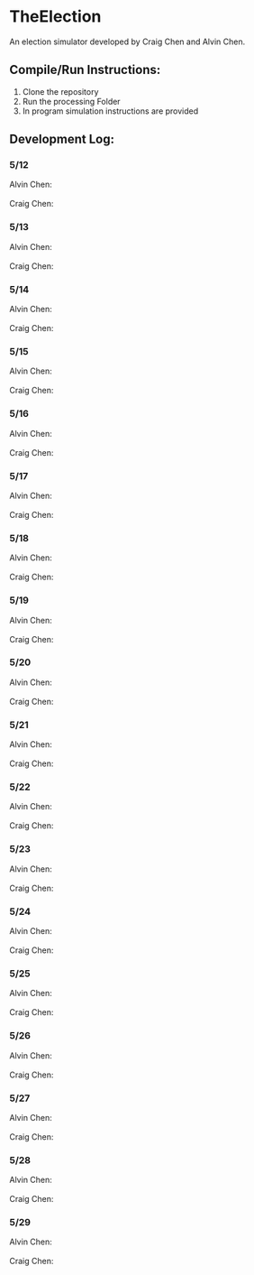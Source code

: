 # TheElection
An election simulator developed by Craig Chen and Alvin Chen.

## Compile/Run Instructions:
1. Clone the repository
2. Run the processing Folder
3. In program simulation instructions are provided

## Development Log:
### 5/12
Alvin Chen:<br/>
<br/>
Craig Chen:

### 5/13
Alvin Chen:<br/>
<br/>
Craig Chen:
### 5/14
Alvin Chen:<br/>
<br/>
Craig Chen:

### 5/15
Alvin Chen:<br/>
<br/>
Craig Chen:
### 5/16
Alvin Chen:<br/>
<br/>
Craig Chen:

### 5/17
Alvin Chen:<br/>
<br/>
Craig Chen:

### 5/18
Alvin Chen:<br/>
<br/>
Craig Chen:

### 5/19
Alvin Chen:<br/>
<br/>
Craig Chen:

### 5/20
Alvin Chen:<br/>
<br/>
Craig Chen:

### 5/21
Alvin Chen:<br/>
<br/>
Craig Chen:

### 5/22
Alvin Chen:<br/>
<br/>
Craig Chen:

### 5/23
Alvin Chen:<br/>
<br/>
Craig Chen:

### 5/24
Alvin Chen:<br/>
<br/>
Craig Chen:

### 5/25
Alvin Chen:<br/>
<br/>
Craig Chen:

### 5/26
Alvin Chen:<br/>
<br/>
Craig Chen:

### 5/27
Alvin Chen:<br/>
<br/>
Craig Chen:

### 5/28
Alvin Chen:<br/>
<br/>
Craig Chen:

### 5/29
Alvin Chen:<br/>
<br/>
Craig Chen:
